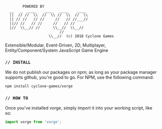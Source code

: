             POWERED BY
      __   _  ____    ____   ____    ____
      ||  // //  \\  //  \\ //  \\  //  \\
      || // //   // //     //   // //___//
      ||// //   // //     //   // //
      |//  \\__// //      \\__//  \\__//
                             //
                        \\__//  (c) 2018 Cyclone Games
                        
                    
Extensible/Modular, Event-Driven, 2D, Multiplayer, 
Entity/Component/System JavaScript Game Engine

### `// INSTALL`

We do not publish our packages on npm; as long as your package 
manager supports github, you're good to go. For NPM, use the 
following command:

```bash
npm install cyclone-games/vorge
```

### `// HOW TO`

Once you've installed vorge, simply import it into your working script, like so:

```javascript
import vorge from 'vorge';
```
